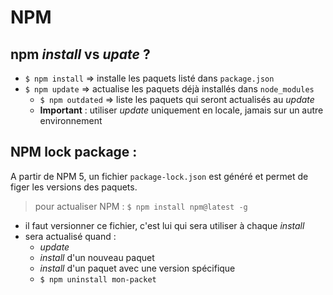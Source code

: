 NPM
===

npm _install_ vs _upate_ ?
--------------------------

* `$ npm install` => installe les paquets listé dans `package.json`
* `$ npm update` => actualise les paquets déjà installés dans `node_modules`
  * `$ npm outdated` => liste les paquets qui seront actualisés au _update_
  * __Important__ : utiliser _update_ uniquement en locale, jamais sur un autre environnement

NPM lock package :
------------------

A partir de NPM 5, un fichier `package-lock.json` est généré et permet de figer les versions des paquets.

> pour actualiser NPM : `$ npm install npm@latest -g`

* il faut versionner ce fichier, c'est lui qui sera utiliser à chaque _install_
* sera actualisé quand :
  * _update_
  * _install_ d'un nouveau paquet
  * _install_ d'un paquet avec une version spécifique
  * `$ npm uninstall mon-packet`

